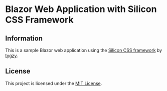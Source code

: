 # Blazor Web Application with Silicon CSS Framework

## Information

This is a sample Blazor web application using the [Silicon CSS framework](https://silicon-css.com/) by [tygzy](https://github.com/tygzy/).

## License

This project is licensed under the [MIT License](LICENSE).
